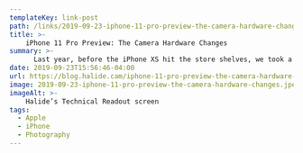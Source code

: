 ```yaml
---
templateKey: link-post
path: /links/2019-09-23-iphone-11-pro-preview-the-camera-hardware-changes
title: >-
    iPhone 11 Pro Preview: The Camera Hardware Changes
summary: >-
      Last year, before the iPhone XS hit the store shelves, we took a look at the changes in camera hardware on the iPhone XS compared to the iPhone X. 
date: 2019-09-23T15:56:46-04:00
url: https://blog.halide.cam/iphone-11-pro-preview-the-camera-hardware-changes-16a543b77c24
image: 2019-09-23-iphone-11-pro-preview-the-camera-hardware-changes.jpeg
imageAlt: >-
    Halide’s Technical Readout screen
tags:
  - Apple
  - iPhone
  - Photography
---
```

